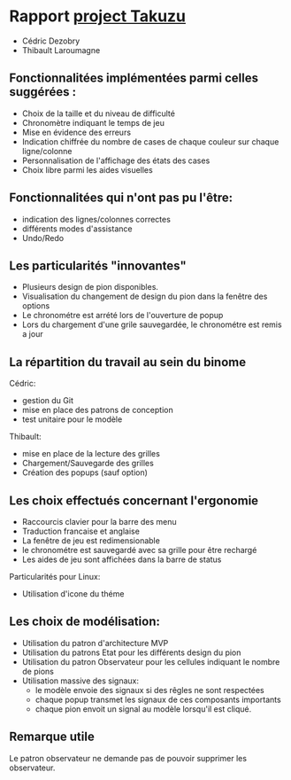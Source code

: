 # Rapport [project Takuzu](https://gitlab.ecole.ensicaen.fr/cdezobry/project_takuzu)
+ Cédric Dezobry
+ Thibault Laroumagne

## Fonctionnalitées implémentées parmi celles suggérées :
+ Choix de la taille et du niveau de difficulté
+ Chronomètre indiquant le temps de jeu
+ Mise en évidence des erreurs
+ Indication chiffrée du nombre de cases de chaque couleur sur chaque ligne/colonne
+ Personnalisation de l'affichage des états des cases
+ Choix libre parmi les aides visuelles

## Fonctionnalitées qui n'ont pas pu l'être:
+ indication des lignes/colonnes correctes
+ différents modes d'assistance
+ Undo/Redo

## Les particularités "innovantes"
+ Plusieurs design de pion disponibles.
+ Visualisation du changement de design du pion dans la fenêtre des options
+ Le chronométre est arrété lors de l'ouverture de popup
+ Lors du chargement d'une grile sauvegardée, le chronométre est remis a jour

## La répartition du travail au sein du binome

Cédric:

+ gestion du Git
+ mise en place des patrons de conception
+ test unitaire pour le modèle

Thibault:

+ mise en place de la lecture des grilles
+ Chargement/Sauvegarde des grilles
+ Création des popups (sauf option)

## Les choix effectués concernant l'ergonomie
+ Raccourcis clavier pour la barre des menu
+ Traduction francaise et anglaise
+ La fenêtre de jeu est redimensionable
+ le chronométre est sauvegardé avec sa grille pour être rechargé
+ Les aides de jeu sont affichées dans la barre de status

Particularités pour Linux:

+ Utilisation d'icone du théme
 
## Les choix de modélisation:
- Utilisation du patron d'architecture MVP
- Utilisation du patrons Etat pour les différents design du pion
- Utilisation du patron Observateur pour les cellules indiquant le nombre de pions
- Utilisation massive des signaux:
    + le modèle envoie des signaux si des rêgles ne sont respectées
    + chaque popup transmet les signaux de ces composants importants
    + chaque pion envoit un signal au modèle lorsqu'il est cliqué. 

## Remarque utile
Le patron observateur ne demande pas de pouvoir supprimer les observateur.
